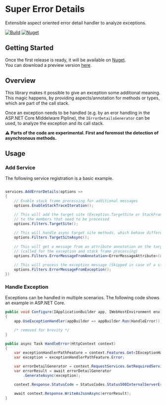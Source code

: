 # Super Error Details

Extensible aspect oriented error detail handler to analyze exceptions.

[![Build](https://img.shields.io/github/workflow/status/cschulzsuper/error-details/Deploy%20Master)](https://github.com/cschulzsuper/error-details/actions?query=workflow%3A"Deploy+Master")
[![Nuget](https://img.shields.io/github/v/release/cschulzsuper/error-details?sort=semver)](https://github.com/cschulzsuper/error-details/packages/)

## Getting Started
Once the first release is ready, it will be available on [Nuget](https://www.nuget.org/).  
You can download a preview version [here](https://github.com/cschulzsuper/error-details/packages/).

## Overview

This library makes it possible to give an exception some additional meaning.
This magic happens, by providing aspects/annotation for methods or types, which are part of the call stack.

Once an exception needs to be handled (e.g. by an eror handling in the ASP.NET Core Middelware Pipline), the `IErrorDetailsGenerator` can be used,
to analyze the exception and its call stack.

:warning: **Parts of the code are experimental. First and foremost the detection of asynchronous methods.**

## Usage

### Add Service

The following service registration is a basic example.

```csharp

services.AddErrorDetails(options =>
{
    // Enable stack frame processing for additional messages
    options.EnableStackTraceIteration(); 

    // This will add the target site (Exception.TargetSite or StackFrame.GetMethod())
    // to the members that need to be processed
    options.Filters.TargetSite(); 
    
    // This will handle async target site methods, which behave differently on the stack trace
    options.Filters.TargetSiteAsync(); 
    
    // This will get a message from an attribute annotation on the target site 
    // (called for the exception and stack frame processing) 
    options.Filters.ErrorMessageFromAnnotation<ErrorMessageAttribute>(x => x.Message);
    
    // This will process the exception message (Skipped in case of a stack frame)
    options.Filters.ErrorMessageFromException();
})
```

### Handle Exception

Exceptions can be handled in multiple scenarios. 
The following code shows an example in ASP.NET Core.

```csharp
public void Configure(IApplicationBuilder app, IWebHostEnvironment env)
{
    app.UseExceptionHandler(appBuilder => appBuilder.Run(HandleError));

    /* removed for brevity */
}

public async Task HandleError(HttpContext context)
{
    var exceptionHandlerPathFeature = context.Features.Get<IExceptionHandlerPathFeature>();
    var exception = exceptionHandlerPathFeature.Error;

    var errorDetailGenerator = context.RequestServices.GetRequiredService<IErrorDetailsGenerator>();
    var errorResult = await errorDetailGenerator
        .GenerateAsync(exception);

    context.Response.StatusCode = StatusCodes.Status500InternalServerError;

    await context.Response.WriteAsJsonAsync(errorResult);
}
```

